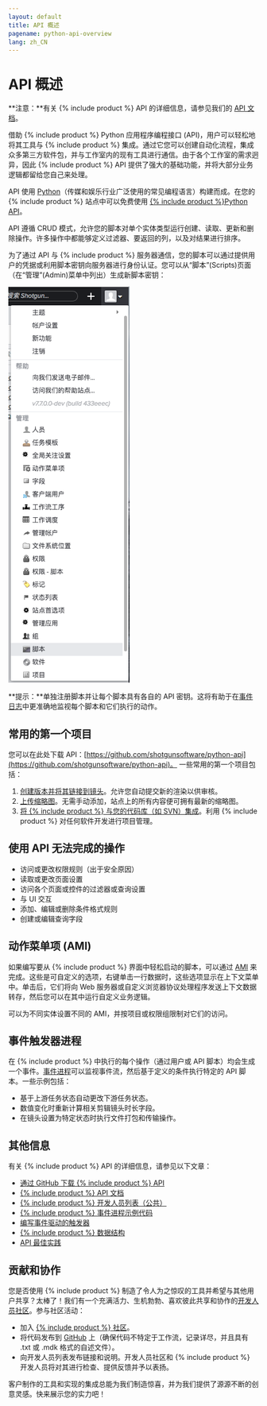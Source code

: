 ```yaml
---
layout: default
title: API 概述
pagename: python-api-overview
lang: zh_CN
---
```


# API 概述

**注意：**有关 {% include product %} API 的详细信息，请参见我们的 [API 文档](http://developer.shotgridsoftware.com/python-api/)。

借助 {% include product %} Python 应用程序编程接口 (API)，用户可以轻松地将其工具与 {% include product %} 集成。通过它您可以创建自动化流程，集成众多第三方软件包，并与工作室内的现有工具进行通信。由于各个工作室的需求迥异，因此 {% include product %} API 提供了强大的基础功能，并将大部分业务逻辑都留给您自己来处理。

API 使用 [Python](https://www.python.org/)（传媒和娱乐行业广泛使用的常见编程语言）构建而成。在您的 {% include product %} 站点中可以免费使用 [{% include product %}Python API](https://github.com/shotgunsoftware/python-api)。

API 遵循 CRUD 模式，允许您的脚本对单个实体类型运行创建、读取、更新和删除操作。许多操作中都能够定义过滤器、要返回的列，以及对结果进行排序。

为了通过 API 与 {% include product %} 服务器通信，您的脚本可以通过提供用户的凭据或利用脚本密钥向服务器进行身份认证。您可以从“脚本”(Scripts)页面（在“管理”(Admin)菜单中列出）生成新脚本密钥：

![脚本](./images/dv-developers-api-01-scripts-01.png)

**提示：**单独注册脚本并让每个脚本具有各自的 API 密钥。这将有助于在[事件日志](https://help.autodesk.com/view/SGSUB/CHS/?guid=SG_Administrator_ar_data_management_ar_event_logs_html)中更准确地监视每个脚本和它们执行的动作。

## 常用的第一个项目

您可以在此处下载 API：[https://github.com/shotgunsoftware/python-api](https://github.com/shotgunsoftware/python-api)。 一些常用的第一个项目包括：

1. [创建版本并将其链接到镜头](http://developer.shotgridsoftware.com/python-api/cookbook/examples/basic_create_version_link_shot.html)。允许您自动提交新的渲染以供审核。
2. [上传缩略图](http://developer.shotgridsoftware.com/python-api/cookbook/examples/basic_upload_thumbnail_version.html)。无需手动添加，站点上的所有内容便可拥有最新的缩略图。
3. [将 {% include product %} 与您的代码库（如 SVN）集成](http://developer.shotgridsoftware.com/python-api/cookbook/examples/svn_integration.html)。利用 {% include product %} 对任何软件开发进行项目管理。

## 使用 API 无法完成的操作

* 访问或更改权限规则（出于安全原因）
* 读取或更改页面设置
* 访问各个页面或控件的过滤器或查询设置
* 与 UI 交互
* 添加、编辑或删除条件格式规则
* 创建或编辑查询字段

## 动作菜单项 (AMI)

如果编写要从 {% include product %} 界面中轻松启动的脚本，可以通过 [AMI](https://developer.shotgridsoftware.com/zh_CN/67695b40/) 来完成。这些是可自定义的选项，右键单击一行数据时，这些选项显示在上下文菜单中。单击后，它们将向 Web 服务器或自定义浏览器协议处理程序发送上下文数据转存，然后您可以在其中运行自定义业务逻辑。

可以为不同实体设置不同的 AMI，并按项目或权限组限制对它们的访问。

## 事件触发器进程

在 {% include product %} 中执行的每个操作（通过用户或 API 脚本）均会生成一个事件。[事件进程](https://github.com/shotgunsoftware/shotgunEvents)可以监视事件流，然后基于定义的条件执行特定的 API 脚本。一些示例包括：

* 基于上游任务状态自动更改下游任务状态。
* 数值变化时重新计算相关剪辑镜头时长字段。
* 在镜头设置为特定状态时执行文件打包和传输操作。

## 其他信息

有关 {% include product %} API 的详细信息，请参见以下文章：

* [通过 GitHub 下载 {% include product %} API](https://github.com/shotgunsoftware/python-api/)
* [{% include product %} API 文档](http://developer.shotgridsoftware.com/python-api/)
* [{% include product %} 开发人员列表（公共）](https://groups.google.com/a/shotgunsoftware.com/forum/?fromgroups#!forum/shotgun-dev)
* [{% include product %} 事件进程示例代码](https://github.com/shotgunsoftware/shotgunEvents)
* [编写事件驱动的触发器](https://developer.shotgridsoftware.com/zh_CN/0d8a11d9/)
* [{% include product %} 数据结构](https://help.autodesk.com/view/SGSUB/CHS/?guid=SG_Administrator_ar_get_started_ar_shotgun_schema_html)
* [API 最佳实践](https://help.autodesk.com/view/SGSUB/CHS/?guid=SG_Developer_dv_getting_started_dv_api_best_practices_html)

## 贡献和协作

您是否使用 {% include product %} 制造了令人为之惊叹的工具并希望与其他用户共享？太棒了！我们有一个充满活力、生机勃勃、喜欢彼此共享和协作的[开发人员社区](https://community.shotgridsoftware.com/)。参与社区活动：

* 加入 [{% include product %} 社区](https://community.shotgridsoftware.com/)。
* 将代码发布到 [GitHub](https://github.com/) 上（确保代码不特定于工作流，记录详尽，并且具有 .txt 或 .mdk 格式的自述文件）。
* 向开发人员列表发布链接和说明。开发人员社区和 {% include product %} 开发人员将对其进行检查、提供反馈并予以表扬。

客户制作的工具和实现的集成总能为我们制造惊喜，并为我们提供了源源不断的创意灵感。快来展示您的实力吧！
